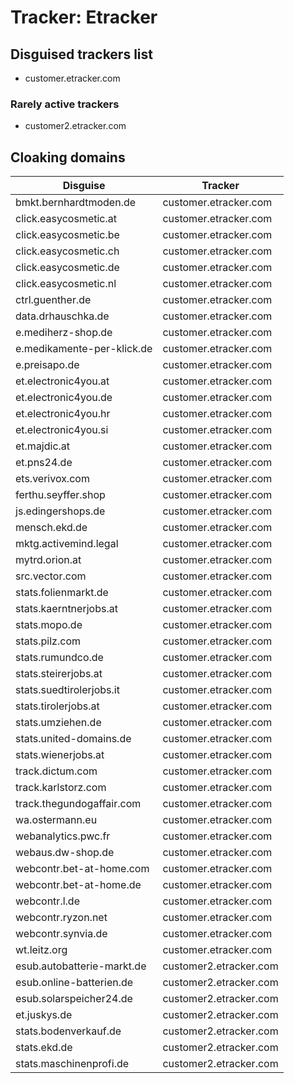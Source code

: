 # Tracker: Etracker

## Disguised trackers list

* customer.etracker.com

### Rarely active trackers

* customer2.etracker.com

## Cloaking domains

| Disguise | Tracker |
| ---- | ---- |
| bmkt.bernhardtmoden.de | customer.etracker.com |
| click.easycosmetic.at | customer.etracker.com |
| click.easycosmetic.be | customer.etracker.com |
| click.easycosmetic.ch | customer.etracker.com |
| click.easycosmetic.de | customer.etracker.com |
| click.easycosmetic.nl | customer.etracker.com |
| ctrl.guenther.de | customer.etracker.com |
| data.drhauschka.de | customer.etracker.com |
| e.mediherz-shop.de | customer.etracker.com |
| e.medikamente-per-klick.de | customer.etracker.com |
| e.preisapo.de | customer.etracker.com |
| et.electronic4you.at | customer.etracker.com |
| et.electronic4you.de | customer.etracker.com |
| et.electronic4you.hr | customer.etracker.com |
| et.electronic4you.si | customer.etracker.com |
| et.majdic.at | customer.etracker.com |
| et.pns24.de | customer.etracker.com |
| ets.verivox.com | customer.etracker.com |
| ferthu.seyffer.shop | customer.etracker.com |
| js.edingershops.de | customer.etracker.com |
| mensch.ekd.de | customer.etracker.com |
| mktg.activemind.legal | customer.etracker.com |
| mytrd.orion.at | customer.etracker.com |
| src.vector.com | customer.etracker.com |
| stats.folienmarkt.de | customer.etracker.com |
| stats.kaerntnerjobs.at | customer.etracker.com |
| stats.mopo.de | customer.etracker.com |
| stats.pilz.com | customer.etracker.com |
| stats.rumundco.de | customer.etracker.com |
| stats.steirerjobs.at | customer.etracker.com |
| stats.suedtirolerjobs.it | customer.etracker.com |
| stats.tirolerjobs.at | customer.etracker.com |
| stats.umziehen.de | customer.etracker.com |
| stats.united-domains.de | customer.etracker.com |
| stats.wienerjobs.at | customer.etracker.com |
| track.dictum.com | customer.etracker.com |
| track.karlstorz.com | customer.etracker.com |
| track.thegundogaffair.com | customer.etracker.com |
| wa.ostermann.eu | customer.etracker.com |
| webanalytics.pwc.fr | customer.etracker.com |
| webaus.dw-shop.de | customer.etracker.com |
| webcontr.bet-at-home.com | customer.etracker.com |
| webcontr.bet-at-home.de | customer.etracker.com |
| webcontr.l.de | customer.etracker.com |
| webcontr.ryzon.net | customer.etracker.com |
| webcontr.synvia.de | customer.etracker.com |
| wt.leitz.org | customer.etracker.com |
| esub.autobatterie-markt.de | customer2.etracker.com |
| esub.online-batterien.de | customer2.etracker.com |
| esub.solarspeicher24.de | customer2.etracker.com |
| et.juskys.de | customer2.etracker.com |
| stats.bodenverkauf.de | customer2.etracker.com |
| stats.ekd.de | customer2.etracker.com |
| stats.maschinenprofi.de | customer2.etracker.com |